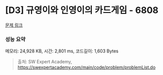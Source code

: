 # [D3] 규영이와 인영이의 카드게임 - 6808 

[문제 링크](https://swexpertacademy.com/main/code/problem/problemDetail.do?contestProbId=AWgv9va6HnkDFAW0) 

### 성능 요약

메모리: 24,928 KB, 시간: 2,801 ms, 코드길이: 1,603 Bytes



> 출처: SW Expert Academy, https://swexpertacademy.com/main/code/problem/problemList.do